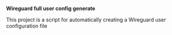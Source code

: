 **Wireguard full user config generate**

This project is a script for automatically creating a Wireguard user configuration file
